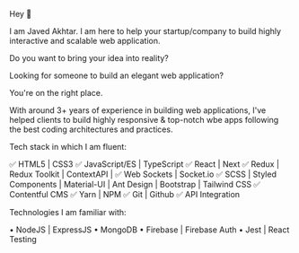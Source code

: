 Hey 👋

I am Javed Akhtar. I am here to help your startup/company to build highly interactive and scalable web application.

Do you want to bring your idea into reality?

Looking for someone to build an elegant web application?

You're on the right place.

With around 3+ years of experience in building web applications, I've helped clients to build highly responsive & top-notch wbe apps following the best coding architectures and practices.

Tech stack in which I am fluent:

✅ HTML5 | CSS3 ✅ JavaScript/ES | TypeScript ✅ React | Next ✅ Redux | Redux Toolkit | ContextAPI  | ✅ Web Sockets | Socket.io ✅ SCSS | Styled Components | Material-UI | Ant Design | Bootstrap | Tailwind CSS ✅ Contentful CMS ✅ Yarn | NPM ✅ Git | Github ✅ API Integration

Technologies I am familiar with:

• NodeJS | ExpressJS • MongoDB • Firebase | Firebase Auth • Jest | React Testing
